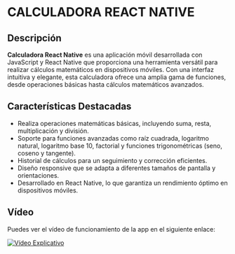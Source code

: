 # CALCULADORA REACT NATIVE

## Descripción

**Calculadora React Native** es una aplicación móvil desarrollada con JavaScript y React Native que proporciona una herramienta versátil para realizar cálculos matemáticos en dispositivos móviles. Con una interfaz intuitiva y elegante, esta calculadora ofrece una amplia gama de funciones, desde operaciones básicas hasta cálculos matemáticos avanzados. 

## Características Destacadas

- Realiza operaciones matemáticas básicas, incluyendo suma, resta, multiplicación y división.
- Soporte para funciones avanzadas como raíz cuadrada, logaritmo natural, logaritmo base 10, factorial y funciones trigonométricas (seno, coseno y tangente).
- Historial de cálculos para un seguimiento y corrección eficientes.
- Diseño responsive que se adapta a diferentes tamaños de pantalla y orientaciones.
- Desarrollado en React Native, lo que garantiza un rendimiento óptimo en dispositivos móviles.

## Vídeo 

Puedes ver el vídeo de funcionamiento de la app en el siguiente enlace:

[![Vídeo Explicativo](https://www.youtube.com/watch?v=Z3b6RJQ7eKo)](https://www.youtube.com/watch?v=Z3b6RJQ7eKo)
